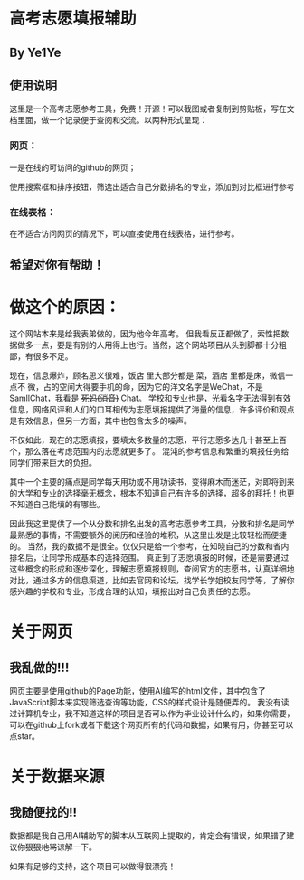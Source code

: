 # 高考志愿填报辅助
## By Ye1Ye

## 使用说明
这里是一个高考志愿参考工具，免费！开源！可以截图或者复制到剪贴板，写在文档里面，做一个记录便于查阅和交流。以两种形式呈现：
### 网页：
一是在线的可访问的github的网页；

使用搜索框和排序按钮，筛选出适合自己分数排名的专业，添加到对比框进行参考


###  在线表格：
在不适合访问网页的情况下，可以直接使用在线表格，进行参考。


## 希望对你有帮助！

# 做这个的原因：
这个网站本来是给我表弟做的，因为他今年高考。
但我看反正都做了，索性把数据做多一点，要是有别的人用得上也行。当然，这个网站项目从头到脚都十分粗鄙，有很多不足。

现在，信息爆炸，顾名思义很难，饭店 里大部分都是 菜，酒店 里都是床，微信一点不 微，占的空间大得要手机的命，因为它的洋文名字是WeChat，不是SamllChat，我看是 ~~死妈(消音)~~ Chat。
学校和专业也是，光看名字无法得到有效信息，网络风评和人们的口耳相传为志愿填报提供了海量的信息，许多评价和观点是有效信息，但另一方面，其中也包含太多的噪声。

不仅如此，现在的志愿填报，要填太多数量的志愿，平行志愿多达几十甚至上百个，那么落在考虑范围内的志愿就更多了。
混沌的参考信息和繁重的填报任务给同学们带来巨大的负担。

其中一个主要的痛点是同学每天用功或不用功读书，变得麻木而迷茫，对即将到来的大学和专业的选择毫无概念，根本不知道自己有许多的选择，超多的拜托！也更不知道自己能填的有哪些。

因此我这里提供了一个从分数和排名出发的高考志愿参考工具，分数和排名是同学最熟悉的事情，不需要额外的阅历和经验的堆积，从这里出发是比较轻松而便捷的。
当然，我的数据不是很全。仅仅只是给一个参考，在知晓自己的分数和省内排名后，让同学形成基本的选择范围。
真正到了志愿填报的时候，还是需要通过这些概念的形成和逐步深化，理解志愿填报规则，查阅官方的志愿书，认真详细地对比，通过多方的信息渠道，比如去官网和论坛，找学长学姐校友同学等，了解你感兴趣的学校和专业，形成合理的认知，填报出对自己负责任的志愿。


# 关于网页
## 我乱做的!!!
网页主要是使用github的Page功能，使用AI编写的html文件，其中包含了JavaScript脚本来实现筛选查询等功能，CSS的样式设计是随便弄的。
我没有读过计算机专业，我不知道这样的项目是否可以作为毕业设计什么的，如果你需要，可以在github上fork或者下载这个网页所有的代码和数据，如果有用，你甚至可以点star。
# 关于数据来源
## 我随便找的!!
数据都是我自己用AI辅助写的脚本从互联网上提取的，肯定会有错误，如果错了建议~~你狠狠地骂~~谅解一下。

如果有足够的支持，这个项目可以做得很漂亮！
